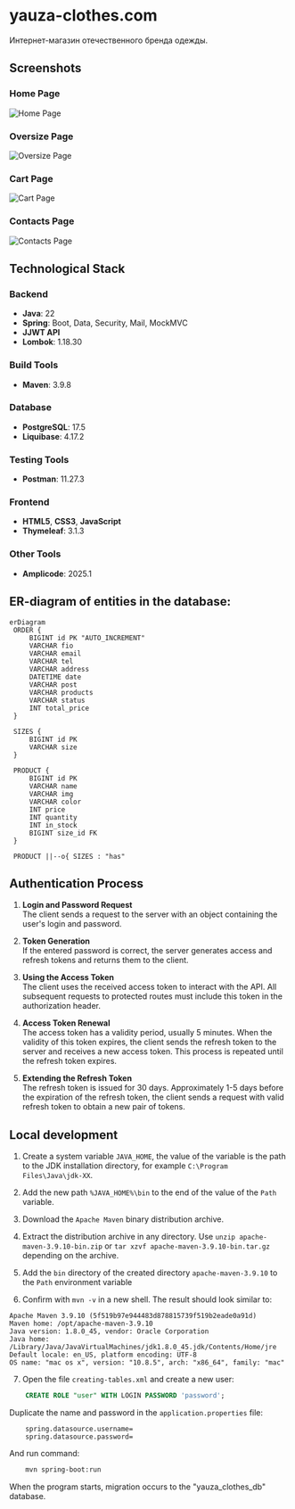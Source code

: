 # yauza-clothes.com
Интернет-магазин отечественного бренда одежды.

## Screenshots

### Home Page

![Home Page](https://github.com/bodyauza/yauza-clothes.com/raw/master/home_page.png)

### Oversize Page

![Oversize Page](https://github.com/bodyauza/yauza-clothes.com/raw/master/oversize_page.png)

### Cart Page

![Cart Page](https://github.com/bodyauza/yauza-clothes.com/raw/master/cart_page.png)

### Contacts Page

![Contacts Page](https://github.com/bodyauza/yauza-clothes.com/raw/master/contacts_page.png)

## Technological Stack

### Backend
- **Java**: 22
- **Spring**: Boot, Data, Security, Mail, MockMVC
- **JJWT API**
- **Lombok**: 1.18.30

### Build Tools
- **Maven**: 3.9.8

### Database
- **PostgreSQL**: 17.5
- **Liquibase**: 4.17.2

### Testing Tools
- **Postman**: 11.27.3

### Frontend
- **HTML5**, **CSS3**, **JavaScript**
- **Thymeleaf**: 3.1.3

### Other Tools
- **Amplicode**: 2025.1

## ER-diagram of entities in the database:

   ```mermaid
   erDiagram
    ORDER {
        BIGINT id PK "AUTO_INCREMENT"
        VARCHAR fio
        VARCHAR email
        VARCHAR tel
        VARCHAR address
        DATETIME date
        VARCHAR post
        VARCHAR products
        VARCHAR status
        INT total_price
    }

    SIZES {
        BIGINT id PK
        VARCHAR size
    }

    PRODUCT {
        BIGINT id PK
        VARCHAR name
        VARCHAR img
        VARCHAR color
        INT price
        INT quantity
        INT in_stock
        BIGINT size_id FK
    }

    PRODUCT ||--o{ SIZES : "has"
   ```

## Authentication Process

1. **Login and Password Request**  
   The client sends a request to the server with an object containing the user's login and password.

2. **Token Generation**  
   If the entered password is correct, the server generates access and refresh tokens and returns them to the client.

3. **Using the Access Token**  
   The client uses the received access token to interact with the API. All subsequent requests to protected routes must
   include this token in the authorization header.

4. **Access Token Renewal**  
   The access token has a validity period, usually 5 minutes. When the validity of this token expires, the client sends
   the refresh token to the server and receives a new access token. This process is repeated until the refresh token
   expires.

5. **Extending the Refresh Token**  
   The refresh token is issued for 30 days. Approximately 1-5 days before the expiration of the refresh token, the
   client sends a request with valid refresh token to obtain a new pair of tokens.

## Local development

1. Create a system variable `JAVA_HOME`, the value of the variable is the path to the JDK installation directory, for example `C:\Program Files\Java\jdk-XX`.

2. Add the new path `%JAVA_HOME%\bin` to the end of the value of the `Path` variable.

3. Download the `Apache Maven` binary distribution archive.

4. Extract the distribution archive in any directory. Use `unzip apache-maven-3.9.10-bin.zip` or `tar xzvf apache-maven-3.9.10-bin.tar.gz` depending on the archive.

5. Add the `bin` directory of the created directory `apache-maven-3.9.10` to the `Path` environment variable

6. Confirm with `mvn -v` in a new shell. The result should look similar to:

```
Apache Maven 3.9.10 (5f519b97e944483d878815739f519b2eade0a91d)
Maven home: /opt/apache-maven-3.9.10
Java version: 1.8.0_45, vendor: Oracle Corporation
Java home: /Library/Java/JavaVirtualMachines/jdk1.8.0_45.jdk/Contents/Home/jre
Default locale: en_US, platform encoding: UTF-8
OS name: "mac os x", version: "10.8.5", arch: "x86_64", family: "mac"
```

7. Open the file `creating-tables.xml` and create a new user:

```sql
    CREATE ROLE "user" WITH LOGIN PASSWORD 'password';
```

Duplicate the name and password in the `application.properties` file:

```properties
    spring.datasource.username=
    spring.datasource.password=
```

And run command:

```bash
    mvn spring-boot:run
```

When the program starts, migration occurs to the "yauza_clothes_db" database.

